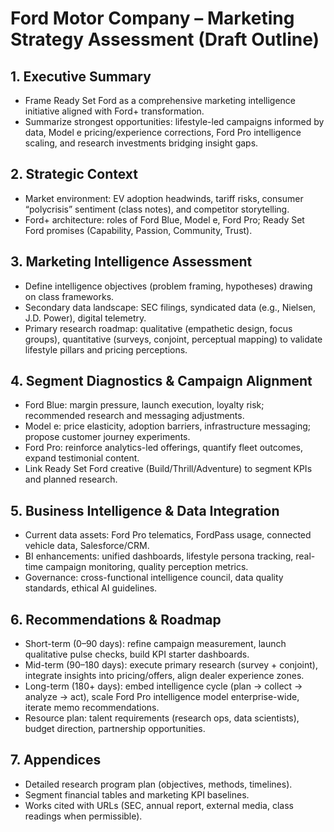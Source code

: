 # Ford Motor Company – Marketing Strategy Assessment (Draft Outline)

## 1. Executive Summary
- Frame Ready Set Ford as a comprehensive marketing intelligence initiative aligned with Ford+ transformation.
- Summarize strongest opportunities: lifestyle-led campaigns informed by data, Model e pricing/experience corrections, Ford Pro intelligence scaling, and research investments bridging insight gaps.

## 2. Strategic Context
- Market environment: EV adoption headwinds, tariff risks, consumer “polycrisis” sentiment (class notes), and competitor storytelling.
- Ford+ architecture: roles of Ford Blue, Model e, Ford Pro; Ready Set Ford promises (Capability, Passion, Community, Trust).

## 3. Marketing Intelligence Assessment
- Define intelligence objectives (problem framing, hypotheses) drawing on class frameworks.
- Secondary data landscape: SEC filings, syndicated data (e.g., Nielsen, J.D. Power), digital telemetry.
- Primary research roadmap: qualitative (empathetic design, focus groups), quantitative (surveys, conjoint, perceptual mapping) to validate lifestyle pillars and pricing perceptions.

## 4. Segment Diagnostics & Campaign Alignment
- Ford Blue: margin pressure, launch execution, loyalty risk; recommended research and messaging adjustments.
- Model e: price elasticity, adoption barriers, infrastructure messaging; propose customer journey experiments.
- Ford Pro: reinforce analytics-led offerings, quantify fleet outcomes, expand testimonial content.
- Link Ready Set Ford creative (Build/Thrill/Adventure) to segment KPIs and planned research.

## 5. Business Intelligence & Data Integration
- Current data assets: Ford Pro telematics, FordPass usage, connected vehicle data, Salesforce/CRM.
- BI enhancements: unified dashboards, lifestyle persona tracking, real-time campaign monitoring, quality perception metrics.
- Governance: cross-functional intelligence council, data quality standards, ethical AI guidelines.

## 6. Recommendations & Roadmap
- Short-term (0–90 days): refine campaign measurement, launch qualitative pulse checks, build KPI starter dashboards.
- Mid-term (90–180 days): execute primary research (survey + conjoint), integrate insights into pricing/offers, align dealer experience zones.
- Long-term (180+ days): embed intelligence cycle (plan → collect → analyze → act), scale Ford Pro intelligence model enterprise-wide, iterate memo recommendations.
- Resource plan: talent requirements (research ops, data scientists), budget direction, partnership opportunities.

## 7. Appendices
- Detailed research program plan (objectives, methods, timelines).
- Segment financial tables and marketing KPI baselines.
- Works cited with URLs (SEC, annual report, external media, class readings when permissible).
